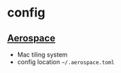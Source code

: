 # config

## [Aerospace](https://github.com/nikitabobko/AeroSpace)
- Mac tiling system
- config location 
`~/.aerospace.toml`

